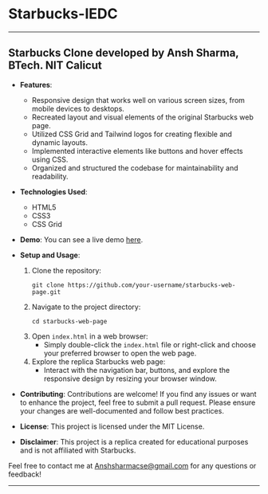 # Starbucks-IEDC
---

## Starbucks Clone developed by Ansh Sharma, BTech. NIT Calicut

- **Features**:
  - Responsive design that works well on various screen sizes, from mobile devices to desktops.
  - Recreated layout and visual elements of the original Starbucks web page.
  - Utilized CSS Grid and Tailwind logos for creating flexible and dynamic layouts.
  - Implemented interactive elements like buttons and hover effects using CSS.
  - Organized and structured the codebase for maintainability and readability.

- **Technologies Used**:
  - HTML5
  - CSS3
  - CSS Grid

- **Demo**:
  You can see a live demo [here](https://starbucksanshsharma.vercel.app/).

- **Setup and Usage**:
  1. Clone the repository:
     ```
     git clone https://github.com/your-username/starbucks-web-page.git
     ```
  2. Navigate to the project directory:
     ```
     cd starbucks-web-page
     ```
  3. Open `index.html` in a web browser:
     - Simply double-click the `index.html` file or right-click and choose your preferred browser to open the web page.
  4. Explore the replica Starbucks web page:
     - Interact with the navigation bar, buttons, and explore the responsive design by resizing your browser window.

- **Contributing**:
  Contributions are welcome! If you find any issues or want to enhance the project, feel free to submit a pull request. Please ensure your changes are well-documented and follow best practices.

- **License**:
  This project is licensed under the MIT License.

- **Disclaimer**:
  This project is a replica created for educational purposes and is not affiliated with Starbucks.

Feel free to contact me at Anshsharmacse@gmail.com for any questions or feedback!

---

